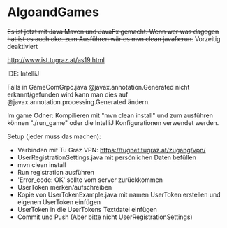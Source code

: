 # AlgoandGames


~~Es ist jetzt mit Java Maven und JavaFx gemacht. Wenn wer was dagegen hat ist es auch oke. zum Ausführen wär es mvn clean javafx:run.~~
Vorzeitig deaktiviert


http://www.ist.tugraz.at/as19.html

IDE: IntelliJ

Falls in GameComGrpc.java @javax.annotation.Generated nicht erkannt/gefunden wird kann man dies auf @javax.annotation.processing.Generated ändern.

Im game Odner: Kompilieren mit "mvn clean install" und zum ausführen können "./run_game" oder die IntelliJ Konfigurationen verwendet werden.

Setup (jeder muss das machen):
* Verbinden mit Tu Graz VPN: https://tugnet.tugraz.at/zugang/vpn/
* UserRegistrationSettings.java mit persönlichen Daten befüllen
* mvn clean install
* Run registration ausführen
* 'Error_code: OK' sollte vom server zurückkommen
* UserToken merken/aufschreiben
* Kopie von UserTokenExample.java mit namen UserToken erstellen und eigenen UserToken einfügen
* UserToken in die UserTokens Textdatei einfügen
* Commit und Push (Aber bitte nicht UserRegistrationSettings)